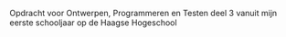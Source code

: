 Opdracht voor Ontwerpen, Programmeren en Testen deel 3 vanuit mijn eerste schooljaar op de Haagse Hogeschool
